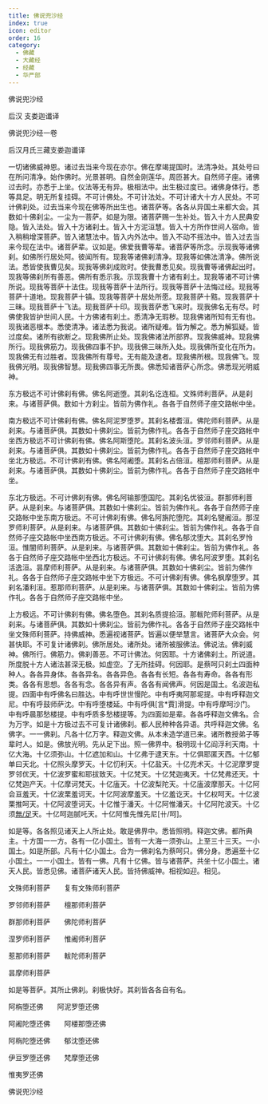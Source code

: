 ```yaml
---
title: 佛说兜沙经
index: true
icon: editor
order: 16
category:
  - 佛藏
  - 大藏经
  - 经藏
  - 华严部
---
```


  佛说兜沙经  

后汉 支娄迦谶译  

佛说兜沙经一卷  

后汉月氏三藏支娄迦谶译  

一切诸佛威神恩。诸过去当来今现在亦尔。佛在摩竭提国时。法清净处。其处号曰在所问清净。始作佛时。光景甚明。自然金刚莲华。周匝甚大。自然师子座。诸佛过去时。亦悉于上坐。仪法等无有异。极相法中。出生极过度已。诸佛身体行。悉等具足。明无所复挂碍。不可计佛处。不可计法处。不可计诸大十方人民处。不可计佛刹处。过去当来今现在佛等所出生也。诸菩萨等。各各从异国土来都大会。其数如十佛刹尘。一尘为一菩萨。如是为限。诸菩萨赐一生补处。皆入十方人民典安隐。皆入法处。皆入十方诸刹土。皆入十方泥洹慧。皆入十方所作世间人宿命。皆入稍稍增深菩萨。皆入诸慧法中。皆入内外法中。皆入不动不摇法中。皆入过去当来今现在法中。诸菩萨辈。议如是。佛爱我曹等辈。诸菩萨等所念。示现我等诸佛刹。如佛所行居处阿。彼闻所有。现我等诸佛刹清净。现我等如佛法清净。佛所说法。悉皆使我曹见矣。现我等佛刹成败时。使我曹悉见矣。现我曹等诸佛起出时。现我等佛刹所有善恶。佛所有悉示我。示现我曹十方诸有刹土。现我等诸不可计佛所说。现我等菩萨十法住。现我等菩萨十法所行。现我等菩萨十法悔过经。现我等菩萨十道地。现我菩萨十镇。现我等菩萨十居处所愿。现我菩萨十黠。现我菩萨十三昧。现我菩萨十飞法。现我菩萨十印。现我菩萨悉飞来时。现我佛名无有尽。时佛使我皆护世间人民。十方佛诸有刹土。悉清净无瑕秽。现我佛诸所知有无有也。现我诸恶根本。悉使清净。诸法悉为我说。诸所疑难。皆为解之。悉为解狐疑。皆过度矣。诸所有欲断之。现我佛所止处。现我佛诸法所部界。现我佛威神。现我佛所行。现我佛筋力。现我佛四事不护。现我佛三昧所入处。现我佛所变化在所为。现我佛无有过胜者。现我佛所有尊号。无有能及逮者。现我佛所根。现我佛飞。现我佛光明。现我佛智慧。现我佛四事无所畏。佛悉知诸菩萨心所念。佛悉现光明威神。  

东方极远不可计佛刹有佛。佛名阿逝堕。其刹名讫连桓。文殊师利菩萨。从是刹来。与诸菩萨俱。数如十方刹尘。皆前为佛作礼。各各于自然师子座交路帐中坐。  

南方极远不可计佛刹有佛。佛名阿泥罗堕罗。其刹名楼耆洹。佛陀师利菩萨。从是刹来。与诸菩萨俱。其数如十佛刹尘。皆前为佛作礼。各各于自然师子座交路帐中坐西方极远不可计佛刹有佛。佛名阿斯堕陀。其刹名波头洹。罗邻师利菩萨。从是刹来。与诸菩萨俱。其数如十佛刹尘。皆前为佛作礼。各各于自然师子座交路帐中坐北方极远。不可计佛刹有佛。佛名阿阇堕。其刹名占倍洹。檀那师利菩萨。从是刹来。与诸菩萨俱。其数如十佛刹尘。皆前为佛作礼。各各于自然师子座交路帐中坐。  

东北方极远。不可计佛刹有佛。佛名阿输那堕国陀。其刹名优彼洹。群那师利菩萨。从是刹来。与诸菩萨俱。其数如十佛刹尘。皆前为佛作礼。各各于自然师子座交路帐中坐东南方极远。不可计佛刹有佛。佛名阿旃陀堕陀。其刹名犍阇洹。那涅罗师利菩萨。从是刹来。与诸菩萨俱。其数如十佛刹尘。皆前为佛作礼。各各于自然师子座交路帐中坐西南方极远。不可计佛刹有佛。佛名郁沈堕大。其刹名罗怜洹。惟闇师利菩萨。从是刹来。与诸菩萨俱。其数如十佛刹尘。皆前为佛作礼。各各于自然师子座交路帐中坐西北方极远。不可计佛刹有佛。佛名阿波罗堕。其刹名活逸洹。昙摩师利菩萨。从是刹来。与诸菩萨俱。其数如十佛刹尘。皆前为佛作礼。各各于自然师子座交路帐中坐下方极远。不可计佛刹有佛。佛名枫摩堕罗。其刹名潘利洹。惹那师利菩萨。从是刹来。与诸菩萨俱。其数如十佛刹尘。皆前为佛作礼。各各于自然师子座交路帐中坐。  

上方极远。不可计佛刹有佛。佛名堕色。其刹名质提拾洹。那軷陀师利菩萨。从是刹来。与诸菩萨俱。其数如十佛刹尘。皆前为佛作礼。各各于自然师子座交路帐中坐文殊师利菩萨。持佛威神。悉遍视诸菩萨。皆遍以便举慧言。诸菩萨大众会。何甚快耶。不可复计诸佛刹。佛所居处。诸所处。诸所被服佛法。佛说法。佛刹威神。佛所行。佛筋力。佛刹善恶。不可计佛法。何因耶。十方诸佛刹土。所说道。所度脱十方人诸法甚深无极。如虚空。了无所挂碍。何因耶。是蔡呵只刹土四面种种人。各各异身体。各各异名。各各异色。各各有长短。各各有寿命。各各有形类。各各有思想。各各有念。各各异有声。各各有闻佛声。何因是国土。名波迦私提。四面中有呼佛名曰胜达。中有呼世世慢陀。中有呼夷阿那坭提。中有呼释迦文尼。中有呼鼓师萨沈。中有呼堕楼延。中有呼俱[言*賈]滑提。中有呼摩呵沙门。中有呼晨那愁楼提。中有呼质多愁楼提等。为四面如是辈。各各呼释迦文佛名。合为万字。如是十方极过去不可复计诸佛刹。都人民种种各异语。共呼释迦文佛。名佛字。一一佛刹。凡各十亿万字。释迦文佛。从本未造学道已来。诸所教授弟子等辈时人。如是。佛放光明。先从足下出。照一佛界中。极明现十亿阎浮利天南。十亿大海。十亿须弥山。十亿遮加和山。十亿弗于逮天东。十亿俱耶匿天西。十亿郁单曰天北。十亿照头摩罗天。十亿忉利天。十亿盐天。十亿兜术天。十亿泥摩罗提罗邻优天。十亿波罗蜜和耶拔致天。十亿梵天。十亿梵迦夷天。十亿梵弗还天。十亿梵迦产天。十亿摩诃梵天。十亿廅天。十亿波梨陀天。十亿廅波摩那天。十亿阿会亘羞天。十亿波栗羞诃天。十亿阿波摩羞天。十亿羞讫天。十亿权呵天。十亿波栗推呵天。十亿阿波堕诃天。十亿惟于潘天。十亿阿惟潘天。十亿阿陀波天。十亿须[無/足](音武)天。十亿呵迦腻吒天。十亿阿惟先惟先尼[卄/呵]。  

如是等。各各照见诸天上人所止处。敢是佛界中。悉皆照明。释迦文佛。都所典主。十方国一一方。各有一亿小国土。皆有一大海一须弥山。上至三十三天。一小国土。如是所部。凡有十亿小国土。合为一佛刹名为蔡呵只。佛分身。悉遍至十亿小国土。一一小国土。皆有一佛。凡有十亿佛。皆与诸菩萨。共坐十亿小国土。诸天人民。皆悉见佛。诸菩萨诸天人民。皆持佛威神。相视如迎。相见。  

文殊师利菩萨　　复有文殊师利菩萨  

罗邻师利菩萨　　檀那师利菩萨  

群那师利菩萨　　佛陀师利菩萨  

涅罗师利菩萨　　惟阇师利菩萨  

惹那师利菩萨　　軷陀师利菩萨  

昙摩师利菩萨  

如是等菩萨。其所止佛刹。刹极快好。其刹皆各各自有名。  

阿栴堕还佛　　阿泥罗堕还佛  

阿阇陀堕还佛　　阿楼那堕还佛  

阿栴陀堕还佛　　郁沈堕还佛  

伊豆罗堕还佛　　梵摩堕还佛  

惟夷罗还佛  

佛说兜沙经  
